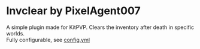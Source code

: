 # Invclear by PixelAgent007

A simple plugin made for KitPVP. Clears the inventory after death in specific worlds.
<br>Fully configurable, see [config.yml](https://github.com/PixelAgent007/invclear/blob/main/src/main/resources/config.yml)